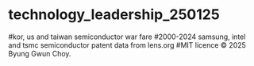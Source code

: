 # technology_leadership_250125
#kor, us and taiwan semiconductor war fare
#2000-2024 samsung, intel and tsmc semiconductor patent data from lens.org
#MIT licence © 2025 Byung Gwun Choy.
